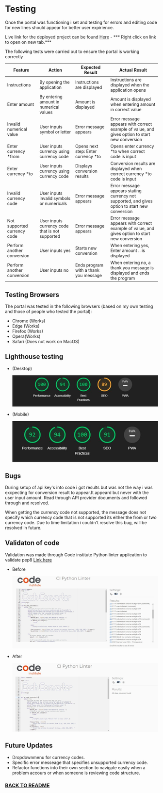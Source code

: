 
# Testing

Once the portal was functioning i set and testing for errors and editing code for new lines should appear for better user expirience.

Live link for the deployed project can be found [Here](https://cash-converter-5ca8f5523a04.herokuapp.com/) - *** Right click on link to open on new tab.***


The following tests were carried out to ensure the portal is working correctly

| **Feature**   | **Action**                    | **Expected Result**          | **Actual Result** |
| ------------- | ----------------------------- | ---------------------------- | ----------------- |
| Instructions | By opening the application | Instructions are displayed | Instructions are displayed when the application opens |
| Enter amount | By entering amount in numerical values | Amount is displayed | Amount is displayed when entering amount in correct value | 
| Invalid numerical value | User inputs symbol or letter | Error message appears | Error message appears with correct example of value, and gives option to start new conversion | 
| Enter currency *from | User inputs currency using currency code| Opens next step: Enter currency *to | Opens enter currency *to when correct code is input | 
| Enter currency *to | User inputs currency using currency code| Displays conversion results | Conversion results are displayed when correct currency *to code is input | 
| Invalid currency code| User inputs invalid symbols or numericals | Error message appears | Error message appears stating currency not supported, and gives option to start new conversion |
| Not supported currency code| User inputs currency code that is not supported | Error message appears | Error message appears with correct example of value, and gives option to start new conversion |
| Perform another conversion | User inputs yes | Starts new conversion | When entering yes, Enter amount .. is displayed |
| Perform another conversion | User inputs no | Ends program with a thank you message | When entering no, a thank you message is displayed and ends the program |

## Testing Browsers
The portal was tested in the following browsers (based on my own testing and those of people who tested the portal):

- Chrome (Works)
- Edge (Works)
- Firefox (Works)
- Opera(Works)
- Safari (Does not work on MacOS)

## Lighthouse testing

- (Desktop)

   ![Desktop](assets/testing/lighthousetestdesktop.JPG)


- (Mobile)

   ![Desktop](assets/testing/lighthousetestmobile.JPG)

## Bugs

During setup of api key's into code i got results but was not the way i was excpecting for conversion result to appear.It appeard but never with the user input amount. Read through API provider documents and followed through and resolved.

When getting the currency code not supported, the message does not specify which currency code that is not supported its either the from or two currency code. Due to time limitation i couldn't resolve this bug, will be resolved in future.

## Validaton of code

  Validation was made through Code institute Python linter application to validate pep8 [Link here](https://pep8ci.herokuapp.com/#) 

- Before

   ![Desktop](assets/testing/validationbefore.jpg)

- After

  ![Desktop](assets/testing/validationafter.jpg)

## Future Updates

- Dropdownmenu for currency codes.
- Specific error messeage that specifies unsupported currency code.
- Refactor functions into their own section to navigate easily when a problem accours or when someone is reviewing code structure.


### [BACK TO README](README.md)

